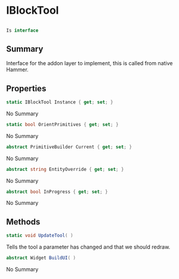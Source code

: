 # IBlockTool

## 
```c#
Is interface
```

## Summary

Interface for the addon layer to implement, this is called from native Hammer.
## Properties

```c#
static IBlockTool Instance { get; set; } 
```
No Summary
```c#
static bool OrientPrimitives { get; set; } 
```
No Summary
```c#
abstract PrimitiveBuilder Current { get; set; } 
```
No Summary
```c#
abstract string EntityOverride { get; set; } 
```
No Summary
```c#
abstract bool InProgress { get; set; } 
```
No Summary
## Methods

```c#
static void UpdateTool( ) 
```
Tells the tool a parameter has changed and that we should redraw.
```c#
abstract Widget BuildUI( ) 
```
No Summary
